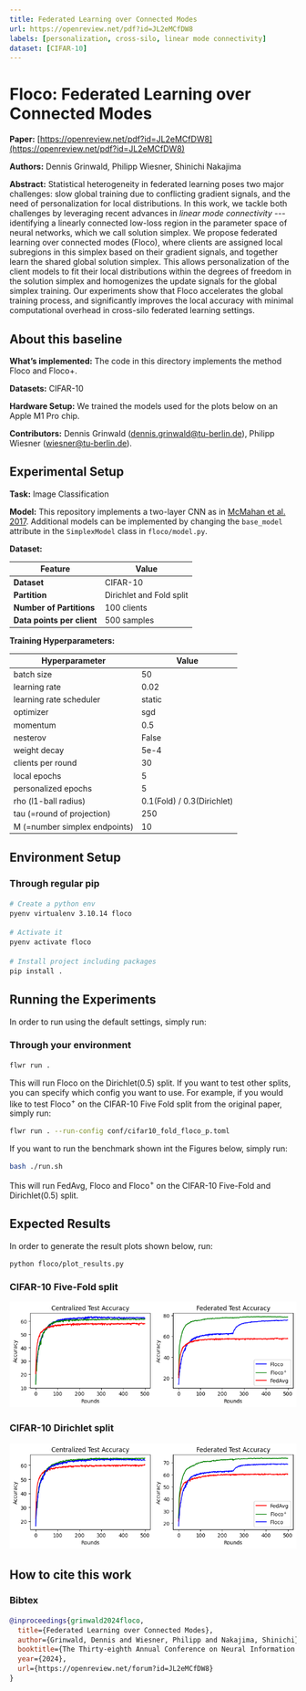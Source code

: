 ```yaml
---
title: Federated Learning over Connected Modes
url: https://openreview.net/pdf?id=JL2eMCfDW8
labels: [personalization, cross-silo, linear mode connectivity] 
dataset: [CIFAR-10]
---
```


# Floco: Federated Learning over Connected Modes

**Paper:** [https://openreview.net/pdf?id=JL2eMCfDW8](https://openreview.net/pdf?id=JL2eMCfDW8)

**Authors:** Dennis Grinwald, Philipp Wiesner, Shinichi Nakajima

**Abstract:** Statistical heterogeneity in federated learning poses two major challenges: slow global training due to conflicting gradient signals, and the need of personalization for local distributions. In this work, we tackle both challenges by leveraging recent advances in *linear mode connectivity* --- identifying a linearly connected low-loss region in the parameter space of neural networks, which we call solution simplex. We propose federated learning over connected modes (Floco), where clients are assigned local subregions in this simplex based on their gradient signals, and together learn the shared global solution simplex. This allows personalization of the client models to fit their local distributions within the degrees of freedom in the solution simplex and homogenizes the update signals for the global simplex training.  Our experiments show that Floco accelerates the global training process, and significantly improves the local accuracy with minimal computational overhead in cross-silo federated learning settings.


## About this baseline

**What’s implemented:** The code in this directory implements the method Floco and Floco+.

**Datasets:** CIFAR-10

**Hardware Setup:** We trained the models used for the plots below on an Apple M1 Pro chip.

**Contributors:** Dennis Grinwald (dennis.grinwald@tu-berlin.de), Philipp Wiesner (wiesner@tu-berlin.de).

## Experimental Setup

**Task:** Image Classification

**Model:** This repository implements a two-layer CNN as in [McMahan et al. 2017](https://arxiv.org/abs/1602.05629). Additional models can be implemented by changing the `base_model` attribute in the `SimplexModel` class in `floco/model.py`.

**Dataset:**

| **Feature**                | **Value**                    |
| -------------------------- | ---------------------------- |
| **Dataset**                | CIFAR-10                     |
| **Partition**              | Dirichlet and Fold split     |
| **Number of Partitions**   | 100 clients                  |
| **Data points per client** | 500 samples                  |

**Training Hyperparameters:**

| **Hyperparameter**            | **Value**                           |
| ----------------------------- | ----------------------------------- |
| batch size                    | 50                                  |
| learning rate                 | 0.02                                |
| learning rate scheduler       | static                              |
| optimizer                     | sgd                                 |
| momentum                      | 0.5                                 |
| nesterov                      | False                               |
| weight decay                  | 5e-4                                |
| clients per round             | 30                                  |
| local epochs                  | 5                                   |
| personalized epochs           | 5                                   |
| rho (l1-ball radius)          | 0.1(Fold) / 0.3(Dirichlet)          |
| tau (=round of projection)    | 250                                 |
| M (=number simplex endpoints) | 10                                  |


## Environment Setup

### Through regular pip

```bash
# Create a python env
pyenv virtualenv 3.10.14 floco

# Activate it
pyenv activate floco

# Install project including packages
pip install .
```

## Running the Experiments
In order to run using the default settings, simply run:
### Through your environment
```bash
flwr run .
```
This will run Floco on the Dirichlet(0.5) split. If you want to test other splits, you can specify which config you want to use. For example, if you would like to test Floco<sup>+</sup> on the CIFAR-10 Five Fold split from the original paper, simply run:
```bash
flwr run . --run-config conf/cifar10_fold_floco_p.toml
```
If you want to run the benchmark shown int the Figures below, simply run:
```bash
bash ./run.sh
```
This will run FedAvg, Floco and Floco<sup>+</sup> on the CIFAR-10 Five-Fold and Dirichlet(0.5) split.
## Expected Results
In order to generate the result plots shown below, run:
```
python floco/plot_results.py
```
### CIFAR-10 Five-Fold split
<img src="_static/CIFAR10_Fold.png" width="600"/> 

### CIFAR-10 Dirichlet split
<img src="_static/CIFAR10_Dirichlet.png" width="600"/> 

## How to cite this work
### Bibtex

```bibtex
@inproceedings{grinwald2024floco,
  title={Federated Learning over Connected Modes},
  author={Grinwald, Dennis and Wiesner, Philipp and Nakajima, Shinichi},
  booktitle={The Thirty-eighth Annual Conference on Neural Information Processing Systems (NeurIPS'24)},
  year={2024},
  url={https://openreview.net/forum?id=JL2eMCfDW8}
}